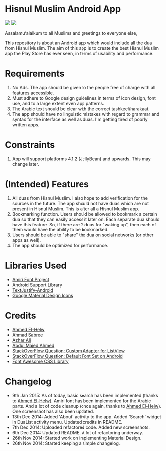 Hisnul Muslim Android App
=========================

![](https://raw.githubusercontent.com/khalid-hussain/HisnulMuslim/master/images/screen1.png)
![](https://raw.githubusercontent.com/khalid-hussain/HisnulMuslim/master/images/screen3.png)

Assalamuʻalaikum to all Muslims and greetings to everyone else,

This repository is about an Android app which would include all the dua from Hisnul Muslim. The aim of this app is to create the
best Hisnul Muslim app the Play Store has ever seen, in terms of usability and performance.

# Requirements
1. No Ads. The app should be given to the people free of charge with all features accessible.
2. Must adhere to Google design guidelines in terms of icon design, font use, and to a large extent even app patterns.
3. The Arabic text should be clear with the correct tashkeel/harakaat.
4. The app should have no linguistic mistakes with regard to grammar and syntax for the interface as well as duas.
I'm getting tired of poorly written apps.

# Constraints
1. App will support platforms 4.1.2 (JellyBean) and upwards. This may change later.

# (Intended) Features
1. All duas from Hisnul Muslim. I also hope to add verification for the sources in the future. The app should not have duas which
are not present in Hisnul Muslim. This is after all a Hisnul Muslim app.
2. Bookmarking function. Users should be allowed to bookmark a certain dua so that they can easily access it later on. Each
separate dua should have this feature. So, if there are 2 duas for "waking up", then each of them would have the ability to be
bookmarked.
3. Users should be able to "share" the dua on social networks (or other apps as well).
4. The app should be optimized for performance.


# Libraries Used
- [Amiri Font Project](http://www.amirifont.org/)
- Android Support Library
- [TextJustify-Android](https://github.com/bluejamesbond/TextJustify-Android)
- [Google Material Design Icons](https://github.com/google/material-design-icons)

# Credits
- [Ahmed El-Helw](http://twitter.com/ahmedre)
- [Ahmad Sabree](https://www.facebook.com/ahmad.sabree.5)
- [Azhar Ali](https://www.linkedin.com/pub/md-azhar-ali/90/251/140)
- [Abdul Majed Ahmed](https://www.facebook.com/abdulmajed.ahmed)
- [StackOverFlow Question: Custom Adapter for ListView](http://stackoverflow.com/questions/8166497/custom-adapter-for-list-view)
- [StackOverFlow Question: Default Font Set on Android](http://stackoverflow.com/questions/6809944/default-font-set-on-android)
- [Font Awesome CSS Library](http://fortawesome.github.io/Font-Awesome/)

# Changelog
- 9th Jan 2015: As of today, basic search has been implemented (thanks to [Ahmed El-Helw](www.twitter.com/ahmedre)). Amiri font has been implemented for the Arabic parts. And a lot of code cleanup (once again, thanks to [Ahmed El-Helw](www.twitter.com/ahmedre)). One screenshot has also been updated.
- 13th Dec 2014: Added 'About' activity to the app. Added 'Search' widget in DuaList activity menu. 
								 Updated credits in README.
- 7th Dec 2014: Uploaded refactored code. Added new screenshots.
- 6th Dec 2014: Updated README. A lot of refactoring underway.
- 26th Nov 2014: Started work on implementing Material Design.
- 26th Nov 2014: Started keeping a simple changelog.